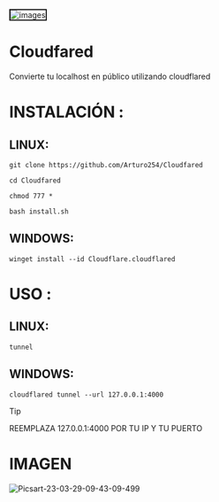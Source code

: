 <img src="https://res.cloudinary.com/practicaldev/image/fetch/s--HjaKDxdF--/c_imagga_scale,f_auto,fl_progressive,h_420,q_auto,w_1000/https://dev-to-uploads.s3.amazonaws.com/uploads/articles/yc1km70jndnxph4a57od.png" alt="images" border="2">


# Cloudfared
Convierte tu localhost en público utilizando cloudflared 

# INSTALACIÓN  :

## LINUX:

```
git clone https://github.com/Arturo254/Cloudfared 

cd Cloudfared 

chmod 777 * 

bash install.sh
```

## WINDOWS:

```
winget install --id Cloudflare.cloudflared
```

# USO :

## LINUX:

```
tunnel 

```

## WINDOWS:

```
cloudflared tunnel --url 127.0.0.1:4000
```
>[!TIP]
>REEMPLAZA 127.0.0.1:4000 POR TU IP Y TU PUERTO


# IMAGEN 


<img src="https://i.ibb.co/KyDD57K/Picsart-23-03-29-09-43-09-499.png" alt="Picsart-23-03-29-09-43-09-499" border="0">



 


